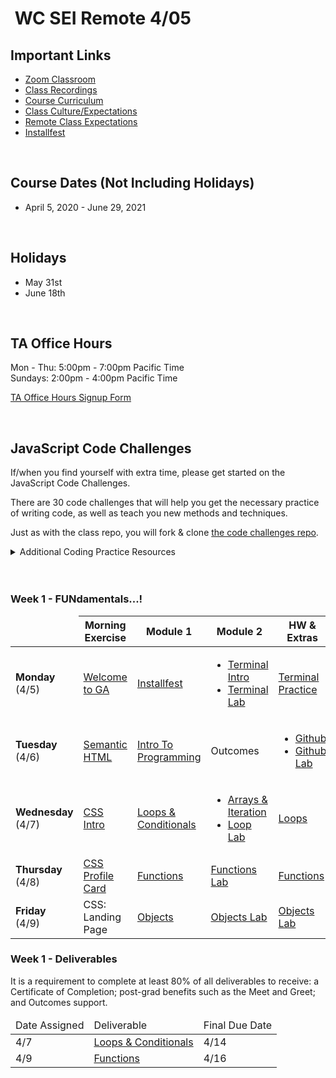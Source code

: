 <h1><img src="https://ga-dash.s3.amazonaws.com/production/assets/logo-9f88ae6c9c3871690e33280fcf557f33.png" alt="" style="max-width:100%;" /> WC SEI Remote 4/05</h1>


## Important Links

- [Zoom Classroom](https://generalassembly.zoom.us/j/94727472258?pwd=Z3BzcDhUcWVLMjEvbFREQ1pkRTRjdz09)
- [Class Recordings](https://git.generalassemb.ly/wc-seir-405/schedule/blob/master/class-recordings.md)
- [Course Curriculum](https://git.generalassemb.ly/wc-seir-405/schedule/blob/master/course-curriculum.md)
- [Class Culture/Expectations](https://git.generalassemb.ly/wc-seir-405/welcome-to-sei)
- [Remote Class Expectations](https://git.generalassemb.ly/wc-seir-405/remote-class-expectations)
- [Installfest](https://git.generalassemb.ly/wc-seir-405/installfest)

<br/>

## Course Dates (Not Including Holidays)

- April 5, 2020 - June 29, 2021

<br/>

## Holidays

- May 31st
- June 18th

<br/>

## TA Office Hours

Mon - Thu: 5:00pm - 7:00pm Pacific Time<br />
Sundays: 2:00pm - 4:00pm Pacific Time

[TA Office Hours Signup Form](#)

<br/>

## JavaScript Code Challenges

If/when you find yourself with extra time, please get started on the JavaScript Code Challenges.

There are 30 code challenges that will help you get the necessary practice of writing code, as well as teach you new methods and techniques.

Just as with the class repo, you will fork & clone [the code challenges repo](https://git.generalassemb.ly/wc-seir-405/daily-js-code-challenges).

<details>
<summary>Additional Coding Practice Resources</summary>
<br/>

#### codewars

[codewars](https://www.codewars.com/) is an excellent source of coding challenges for numerous programming languages.

It's free, so be sure to create an account so that you can track your progress.

Code challenges (called _Kata_) vary in difficulty from "8kyu" (easiest) to "1kyu".

#### Interview Cake

Designed to prep you technical interviews, [Interview Cake](https://www.interviewcake.com/) comes highly recommended.

It's not free, however, you should take advantage of its free 7-day email crash course and decide to if its worth the bucks to you.

#### Advent of Code

[Advent of Code](https://adventofcode.com/) has special puzzles during the month of December (only).

However, you can access past year's puzzles!

</details>

<br/>
<br/>

### Week 1 - FUNdamentals...!

<table>
<thead>
<tr>
<td></td>
<th>Morning Exercise</th>
<th>Module 1</th>
<th>Module 2</th>
<th>HW &amp; Extras</th>
<th>Focus</th>
</tr>
</thead>
<tbody>

<tr>
<td><strong>Monday</strong><br />(4/5)</td>
<td><a href="https://git.generalassemb.ly/wc-seir-405/welcome-to-sei">Welcome to GA</a></td>
<td><a href="https://git.generalassemb.ly/wc-seir-405/installfest">Installfest</a></td>
<td>

  - <a href="https://git.generalassemb.ly/wc-seir-405/intro-terminal">Terminal Intro</a>
  - <a href="https://git.generalassemb.ly/wc-seir-405/command-line-lab">Terminal Lab</a>
</td>
<td><a href="https://git.generalassemb.ly/wc-seir-405/hw-unix-cli-practice">Terminal Practice</a></td>
<td>Terminal/CLI</td>
</tr>

<tr>
<td><strong>Tuesday</strong><br />(4/6)</td>
<td><a href="https://git.generalassemb.ly/wc-seir-405/semantic-html">Semantic HTML</a></td>
<td><a href="https://git.generalassemb.ly/wc-seir-405/intro-to-programming">Intro To Programming</a></td>
<td>Outcomes</td>
<td>

  - <a href="https://git.generalassemb.ly/wc-seir-405/github">Github</a>
  - <a href="https://git.generalassemb.ly/wc-seir-405/git-github-lab">Github Lab</a>
</td>
<td>Github Basics</td>
</tr>

<tr>
<td><strong>Wednesday</strong><br />(4/7)</td>
<td><a href="https://git.generalassemb.ly/wc-seir-405/css-selector-basics">CSS Intro</a></td>
<td><a href="https://git.generalassemb.ly/wc-seir-405/conditionals-and-loops">Loops & Conditionals</a></td>
<td>

  - <a href="https://git.generalassemb.ly/wc-seir-405/Arrays-iterating-over-them">Arrays &amp; Iteration</a>
  - <a href="https://git.generalassemb.ly/wc-seir-405/loop-lab">Loop Lab</a>
</td>
<td><a href="https://git.generalassemb.ly/wc-seir-405/HW-Loops-Conditionals">Loops</a></td>
<td>JavaScript Arrays</td>
</tr>

<tr>
<td><strong>Thursday</strong><br />(4/8)</td>
<td><a href="https://git.generalassemb.ly/wc-seir-405/profile-cards">CSS Profile Card</a></td>
<td><a href="https://git.generalassemb.ly/wc-seir-405/functions">Functions</a></td>
<td><a href="https://git.generalassemb.ly/wc-seir-405/functions-lab">Functions Lab</a></td>
<td><a href="https://git.generalassemb.ly/wc-seir-405/functions-scope-hw">Functions</a></td>
<td>JavaScript Functions</td>
</tr>

<tr>
<td><strong>Friday</strong><br />(4/9)</td>
<td>CSS: Landing Page</td>
<td><a href="https://git.generalassemb.ly/wc-seir-405/Objects">Objects</a> </td>
<td><a href="https://git.generalassemb.ly/wc-seir-405/Objects-lab">Objects Lab</a></td>
<td><a href="https://git.generalassemb.ly/wc-seir-405/Objects-lab">Objects Lab</a></td>
<td>JavaScript Objects</td>
</tr>

</table>

### Week 1 - Deliverables

<p>It is a requirement to complete at least 80% of all deliverables to receive: a Certificate of Completion; post-grad benefits such as the Meet and Greet; and Outcomes support.</p>

<table>
<thead>
<tr><td>Date Assigned</td>
<td>Deliverable</td>
<td>Final Due Date</td>
</tr>
</thead>
<tbody>

<tr>
<td>4/7</td>
<td><a href="https://git.generalassemb.ly/wc-seir-405/HW-Loops-Conditionals">Loops & Conditionals</a></td>
<td>4/14</td>
</tr>

<tr>
<td>4/9</td>
<td><a href="https://git.generalassemb.ly/wc-seir-405/functions-scope-hw">Functions</a></td>
<td>4/16</td>
</tr>

</table>

<br/>
<br/>
